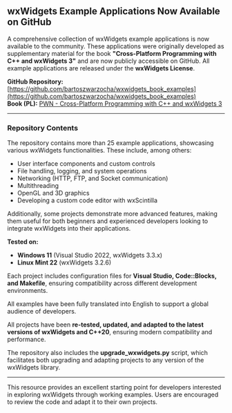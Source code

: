 ## wxWidgets Example Applications Now Available on GitHub

A comprehensive collection of wxWidgets example applications is now available to the community. These applications were originally developed as supplementary material for the book **"Cross-Platform Programming with C++ and wxWidgets 3"** and are now publicly accessible on GitHub. All example applications are released under the **wxWidgets License**.

**GitHub Repository:** [https://github.com/bartoszwarzocha/wxwidgets_book_examples](https://github.com/bartoszwarzocha/wxwidgets_book_examples)  
**Book (PL):** [PWN - Cross-Platform Programming with C++ and wxWidgets 3](https://ksiegarnia.pwn.pl/Programowanie-wieloplatformowe-z-C-i-wxWidgets-3,750527898,p.html)

---

### Repository Contents

The repository contains more than 25 example applications, showcasing various wxWidgets functionalities. These include, among others:

- User interface components and custom controls
- File handling, logging, and system operations
- Networking (HTTP, FTP, and Socket communication)
- Multithreading
- OpenGL and 3D graphics
- Developing a custom code editor with wxScintilla

Additionally, some projects demonstrate more advanced features, making them useful for both beginners and experienced developers looking to integrate wxWidgets into their applications.

**Tested on:**  
- **Windows 11** (Visual Studio 2022, wxWidgets 3.3.x)  
- **Linux Mint 22** (wxWidgets 3.2.6)  

Each project includes configuration files for **Visual Studio, Code::Blocks, and Makefile**, ensuring compatibility across different development environments.

All examples have been fully translated into English to support a global audience of developers.

All projects have been **re-tested, updated, and adapted to the latest versions of wxWidgets and C++20**, ensuring modern compatibility and performance.

The repository also includes the **upgrade_wxwidgets.py** script, which facilitates both upgrading and adapting projects to any version of the wxWidgets library.

---

This resource provides an excellent starting point for developers interested in exploring wxWidgets through working examples. Users are encouraged to review the code and adapt it to their own projects.
